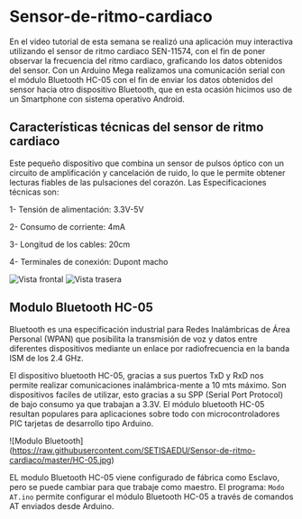 # Sensor-de-ritmo-cardiaco

En el video tutorial de esta semana se realizó una aplicación muy interactiva utilizando el sensor de ritmo cardiaco SEN-11574, con el fin de poner observar la frecuencia del ritmo cardiaco, graficando los datos obtenidos del sensor. Con un Arduino Mega realizamos una comunicación serial con el módulo Bluetooth HC-05 con el fin de enviar los datos obtenidos del sensor hacia otro dispositivo Bluetooth, que en esta ocasión hicimos uso de un Smartphone con sistema operativo Android.

## Características técnicas del sensor de ritmo cardiaco

Este pequeño dispositivo que combina un sensor de pulsos óptico con un circuito de amplificación y cancelación de ruido, lo que le permite obtener lecturas fiables de las pulsaciones del corazón.
Las Especificaciones técnicas son: 

1-	Tensión de alimentación: 3.3V-5V

2-	Consumo de corriente: 4mA

3-	Longitud de los cables: 20cm

4-	Terminales de conexión: Dupont macho

![Vista frontal](https://raw.githubusercontent.com/SETISAEDU/Sensor-de-ritmo-cardiaco/master/sensor1.jpeg) 
![Vista trasera](https://raw.githubusercontent.com/SETISAEDU/Sensor-de-ritmo-cardiaco/master/sensor2.jpeg)

## Modulo Bluetooth HC-05

Bluetooth es una especificación industrial para Redes Inalámbricas de Área Personal (WPAN) que posibilita la transmisión de voz y datos entre diferentes dispositivos mediante un enlace por radiofrecuencia en la banda ISM de los 2.4 GHz.

El dispositivo bluetooth HC-05, gracias a sus puertos TxD y RxD nos permite realizar comunicaciones inalámbrica-mente a 10 mts máximo. Son dispositivos faciles de utilizar, esto gracias a su SPP (Serial Port Protocol) de bajo consumo ya que trabajan a 3.3V. El módulo bluetooth HC-05 resultan populares para aplicaciones sobre todo con microcontroladores PIC tarjetas de desarrollo tipo Arduino. 

![Modulo Bluetooth] (https://raw.githubusercontent.com/SETISAEDU/Sensor-de-ritmo-cardiaco/master/HC-05.jpg)

EL modulo Bluetooth HC-05 viene configurado de fábrica como Esclavo, pero se puede cambiar para que trabaje como maestro. El programa: `Modo AT.ino` permite configurar el módulo Bluetooth HC-05 a través de comandos AT enviados desde Arduino.






